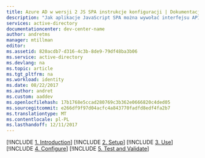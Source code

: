 ```yaml
---
title: Azure AD w wersji 2 JS SPA instrukcje konfiguracji | Dokumentacja firmy Microsoft
description: "Jak aplikacje JavaScript SPA można wywołać interfejsu API, które wymagają tokenów dostępu przez punkt końcowy w wersji 2 usługi Azure Active Directory"
services: active-directory
documentationcenter: dev-center-name
author: andretms
manager: mtillman
editor: 
ms.assetid: 820acdb7-d316-4c3b-8de9-79df48ba3b06
ms.service: active-directory
ms.devlang: na
ms.topic: article
ms.tgt_pltfrm: na
ms.workload: identity
ms.date: 08/22/2017
ms.author: andret
ms.custom: aaddev
ms.openlocfilehash: 17b1768e5ccad280769c3b362e0666820c4ded05
ms.sourcegitcommit: e266df9f97d04acfc4a843770fadfd8edf4fa2b7
ms.translationtype: MT
ms.contentlocale: pl-PL
ms.lasthandoff: 12/11/2017
---
```

[!INCLUDE [1. Introduction](..\..\..\..\includes\active-directory-develop-guidedsetup-javascriptspa-introduction.md)]
[!INCLUDE [2. Setup](..\..\..\..\includes\active-directory-develop-guidedsetup-javascriptspa-setup.md)]
[!INCLUDE [3. Use](..\..\..\..\includes\active-directory-develop-guidedsetup-javascriptspa-use.md)]
[!INCLUDE [4. Configure](..\..\..\..\includes\active-directory-develop-guidedsetup-javascriptspa-configure.md)]
[!INCLUDE  [5. Test and Validate](..\..\..\..\includes\active-directory-develop-guidedsetup-javascriptspa-test.md)]
